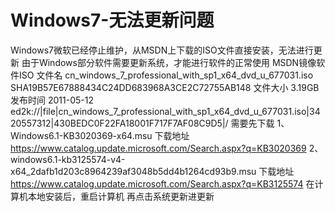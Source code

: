 # Windows7-无法更新问题
Windows7微软已经停止维护，从MSDN上下载的ISO文件直接安装，无法进行更新
由于Windows部分软件需要更新系统，才能进行软件的正常使用
MSDN镜像软件ISO
文件名
cn_windows_7_professional_with_sp1_x64_dvd_u_677031.iso  SHA19B57E67888434C24DD683968A3CE2C72755AB148
文件大小 3.19GB  发布时间 2011-05-12
ed2k://|file|cn_windows_7_professional_with_sp1_x64_dvd_u_677031.iso|3420557312|430BEDC0F22FA18001F717F7AF08C9D5|/
需要先下载
1、Windows6.1-KB3020369-x64.msu  下载地址 https://www.catalog.update.microsoft.com/Search.aspx?q=KB3020369
2、windows6.1-kb3125574-v4-x64_2dafb1d203c8964239af3048b5dd4b1264cd93b9.msu  下载地址 https://www.catalog.update.microsoft.com/Search.aspx?q=KB3125574
在计算机本地安装后，重启计算机
再点击系统更新进更新
